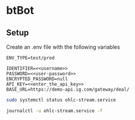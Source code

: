 # btBot

## Setup

Create an .env file with the following variables

```
ENV_TYPE=test/prod

IDENTIFIER=<<username>>
PASSWORD=<<user-password>>
ENCRYPTED_PASSWORD=null
API_KEY=<<enter_the_api_key>>
BASE_URL=https://demo-api.ig.com/gateway/deal/
```

``` bash
sudo systemctl status ohlc-stream.service

journalctl -u ohlc-stream.service -f
```